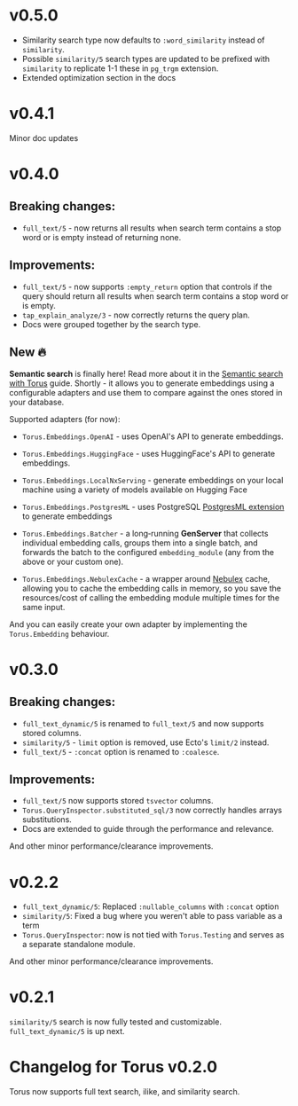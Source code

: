# v0.5.0

- Similarity search type now defaults to `:word_similarity` instead of `similarity`. 
- Possible `similarity/5` search types are updated to be prefixed with `similarity` to replicate 1-1 these in `pg_trgm` extension.
- Extended optimization section in the docs

# v0.4.1

Minor doc updates

# v0.4.0

## Breaking changes:

- `full_text/5` - now returns all results when search term contains a stop word or is empty instead of returning none.

## Improvements:

- `full_text/5` - now supports `:empty_return` option that controls if the query should return all results when search term contains a stop word or is empty.
- `tap_explain_analyze/3` - now correctly returns the query plan.
- Docs were grouped together by the search type.

## New 🔥

**Semantic search** is finally here! Read more about it in the [Semantic search with Torus](/guides/semantic_search.md) guide.
Shortly - it allows you to generate embeddings using a configurable adapters and use them to compare against the ones stored in your database.

Supported adapters (for now):

- `Torus.Embeddings.OpenAI` - uses OpenAI's API to generate embeddings.

- `Torus.Embeddings.HuggingFace` - uses HuggingFace's API to generate embeddings.

- `Torus.Embeddings.LocalNxServing` - generate embeddings on your local machine using a variety of models available on Hugging Face

- `Torus.Embeddings.PostgresML` - uses PostgreSQL [PostgresML extension](https://PostgresML.org/docs) to generate embeddings

- `Torus.Embeddings.Batcher` - a long‑running **GenServer** that collects individual embedding calls, groups them into a single batch, and forwards the batch to the configured `embedding_module` (any from the above or your custom one).

- `Torus.Embeddings.NebulexCache` - a wrapper around [Nebulex](https://hexdocs.pm/nebulex/readme.html) cache, allowing you to cache the embedding calls in memory, so you save the resources/cost of calling the embedding module multiple times for the same input.

And you can easily create your own adapter by implementing the `Torus.Embedding` behaviour.

# v0.3.0

## Breaking changes:

- `full_text_dynamic/5` is renamed to `full_text/5` and now supports stored columns.
- `similarity/5` - `limit` option is removed, use Ecto's `limit/2` instead.
- `full_text/5` - `:concat` option is renamed to `:coalesce`.

## Improvements:

- `full_text/5` now supports stored `tsvector` columns.
- `Torus.QueryInspector.substituted_sql/3` now correctly handles arrays substitutions.
- Docs are extended to guide through the performance and relevance.

And other minor performance/clearance improvements.

# v0.2.2

- `full_text_dynamic/5`: Replaced `:nullable_columns` with `:concat` option
- `similarity/5`: Fixed a bug where you weren't able to pass variable as a term
- `Torus.QueryInspector`: now is not tied with `Torus.Testing` and serves as a separate standalone module.

And other minor performance/clearance improvements.

# v0.2.1

`similarity/5` search is now fully tested and customizable. `full_text_dynamic/5` is up next.

# Changelog for Torus v0.2.0

Torus now supports full text search, ilike, and similarity search.
